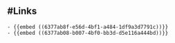 ## #Links
	- {{embed ((6377ab8f-e56d-4bf1-a484-1df9a3d7791c))}}
	- {{embed ((6377ab08-b007-4bf0-bb3d-d5e116a444bd))}}